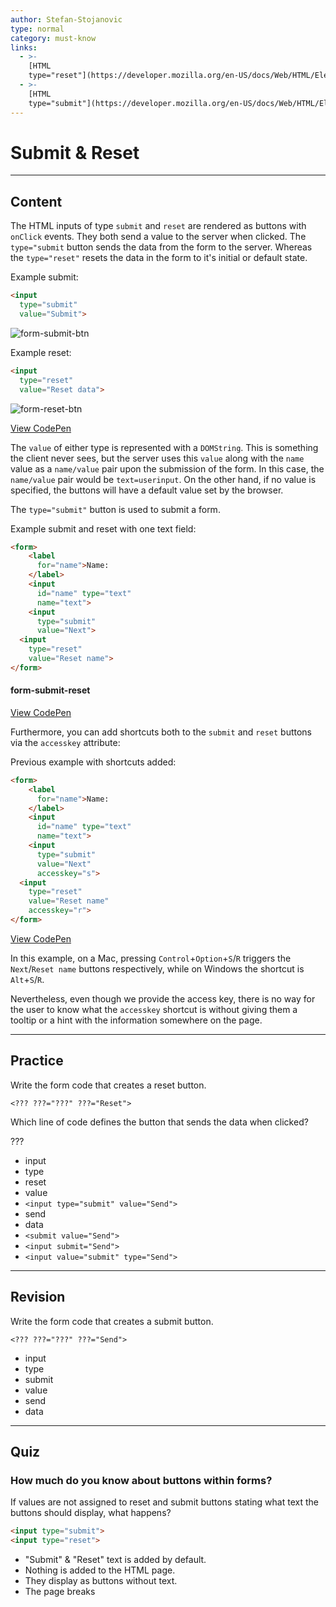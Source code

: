 ```yaml
---
author: Stefan-Stojanovic
type: normal
category: must-know
links:
  - >-
    [HTML
    type="reset"](https://developer.mozilla.org/en-US/docs/Web/HTML/Element/input/reset){documentation}
  - >-
    [HTML
    type="submit"](https://developer.mozilla.org/en-US/docs/Web/HTML/Element/input/submit){documentation}
---
```


# Submit & Reset


---

## Content

The HTML inputs of type `submit` and `reset` are rendered as buttons with `onClick` events. They both send a value to the server when clicked. The `type="submit` button sends the data from the form to the server. Whereas the `type="reset"` resets the data in the form to it's initial or default state.

Example submit:

```html
<input
  type="submit"
  value="Submit">
```

![form-submit-btn](https://img.enkipro.com/e12a58288fba3ed2b0971eba992c7661.png)

Example reset:

```html
<input
  type="reset"
  value="Reset data">
```

![form-reset-btn](https://img.enkipro.com/654728094da876108365fe3a2645c49f.png)

[View CodePen](https://codepen.io/enkidevs/pen/QBdKym)

The `value` of either type is represented with a `DOMString`. This is something the client never sees, but the server uses this `value` along with the `name` value as a `name/value` pair upon the submission of the form. In this case, the `name/value` pair would be `text=userinput`. On the other hand, if no value is specified, the buttons will have a default value set by the browser.

The `type="submit"` button is used to submit a form.

Example submit and reset with one text field:

```html
<form>
    <label
      for="name">Name:
    </label>
    <input
      id="name" type="text"
      name="text">
    <input
      type="submit"
      value="Next">
  <input
    type="reset"
    value="Reset name">
</form>
```

#### form-submit-reset

[View CodePen](https://codepen.io/enkidevs/pen/ZjLpWm)

Furthermore, you can add shortcuts both to the `submit` and `reset` buttons via the `accesskey` attribute:

Previous example with shortcuts added:

```html
<form>
    <label
      for="name">Name:
    </label>
    <input
      id="name" type="text"
      name="text">
    <input
      type="submit"
      value="Next"
      accesskey="s">
  <input
    type="reset"
    value="Reset name"
    accesskey="r">
</form>
```

[View CodePen](https://codepen.io/enkidevs/pen/xJgEVv)

In this example, on a Mac, pressing `Control`+`Option`+`S`/`R` triggers the `Next`/`Reset name` buttons respectively, while on Windows the shortcut is `Alt`+`S`/`R`.

Nevertheless, even though we provide the access key, there is no way for the user to know what the `accesskey` shortcut is without giving them a tooltip or a hint with the information somewhere on the page.


---

## Practice

Write the form code that creates a reset button.

`<??? ???="???" ???="Reset">`

Which line of code defines the button that sends the data when clicked?

???

* input
* type
* reset
* value
* `<input type="submit" value="Send">`
* send
* data
* `<submit value="Send">`
* `<input submit="Send">`
* `<input value="submit" type="Send">`


---

## Revision

Write the form code that creates a submit button.

`<??? ???="???" ???="Send">`

* input
* type
* submit
* value
* send
* data


---

## Quiz

### How much do you know about buttons within forms?


If values are not assigned to reset and submit buttons stating what text the buttons should display, what happens?

```html
<input type="submit">
<input type="reset">
```

* "Submit" & "Reset" text is added by default.
* Nothing is added to the HTML page.
* They display as buttons without text.
* The page breaks
